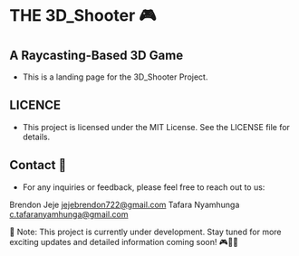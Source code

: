 # THE 3D_Shooter 🎮

## A Raycasting-Based 3D Game

- This is a landing page for the 3D_Shooter Project.

## LICENCE
- This project is licensed under the MIT License. See the LICENSE file for details.

## Contact 🎉

- For any inquiries or feedback, please feel free to reach out to us:

Brendon Jeje <jejebrendon722@gmail.com>
Tafara Nyamhunga <c.tafaranyamhunga@gmail.com>

📌 Note: This project is currently under development. Stay tuned for more exciting updates and detailed information coming soon! 🎮🚀✨


